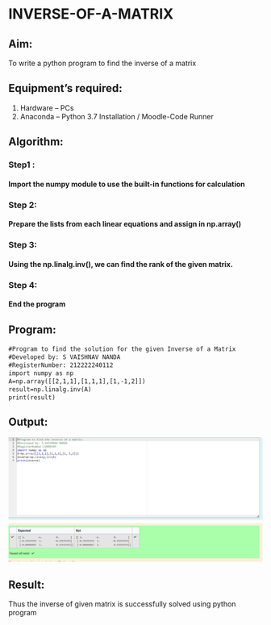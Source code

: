# INVERSE-OF-A-MATRIX
## Aim:
To write a python program to find the inverse of a matrix
## Equipment’s required:
1. 	Hardware – PCs
2. 	Anaconda – Python 3.7 Installation / Moodle-Code Runner
## Algorithm:
### Step1 : 
#### Import the numpy module to use the built-in functions for calculation
### Step 2:
#### Prepare the lists from each linear equations and assign in np.array()
### Step 3:
#### Using the np.linalg.inv(), we can find the rank of the given matrix.
### Step 4: 
#### End the program

## Program:
```
#Program to find the solution for the given Inverse of a Matrix
#Developed by: S VAISHNAV NANDA
#RegisterNumber: 212222240112
import numpy as np
A=np.array([[2,1,1],[1,1,1],[1,-1,2]])
result=np.linalg.inv(A)
print(result)
```

## Output:
![GitHub Logo](inv.png)

## Result:
Thus the inverse of given matrix is successfully solved using python program

